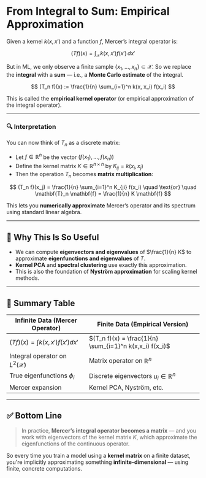 # From Integral to Sum: Empirical Approximation

Given a kernel $k(x, x')$ and a function $f$, Mercer’s integral operator is:

$$
(Tf)(x) = \int_{\mathcal{X}} k(x, x') f(x') \, dx'
$$

But in ML, we only observe a finite sample $\{ x_1, \dots, x_n \} \subset \mathcal{X}$. So we replace the **integral** with a **sum** — i.e., a **Monte Carlo estimate** of the integral.

$$
(T_n f)(x) := \frac{1}{n} \sum_{i=1}^n k(x, x_i) f(x_i)
$$

This is called the **empirical kernel operator** (or empirical approximation of the integral operator).

---

### 🔍 Interpretation

You can now think of $T_n$ as a discrete matrix:

* Let $f \in \mathbb{R}^n$ be the vector $(f(x_1), \dots, f(x_n))$
* Define the kernel matrix $K \in \mathbb{R}^{n \times n}$ by $K_{ij} = k(x_i, x_j)$
* Then the operation $T_n$ becomes **matrix multiplication**:

$$
(T_n f)(x_j) = \frac{1}{n} \sum_{i=1}^n K_{ji} f(x_i)
\quad \text{or} \quad
\mathbf{T}_n \mathbf{f} = \frac{1}{n} K \mathbf{f}
$$

This lets you **numerically approximate** Mercer’s operator and its spectrum using standard linear algebra.

---

## 🧠 Why This Is So Useful

* We can compute **eigenvectors and eigenvalues** of $\frac{1}{n} K$ to approximate **eigenfunctions and eigenvalues** of $T$.
* **Kernel PCA** and **spectral clustering** use exactly this approximation.
* This is also the foundation of **Nyström approximation** for scaling kernel methods.

---

## 🎯 Summary Table

| Infinite Data (Mercer Operator)         | Finite Data (Empirical Version)                         |
| --------------------------------------- | ------------------------------------------------------- |
| $(Tf)(x) = \int k(x,x') f(x') dx'$      | $(T_n f)(x) = \frac{1}{n} \sum_{i=1}^n k(x,x_i) f(x_i)$ |
| Integral operator on $L^2(\mathcal{X})$ | Matrix operator on $\mathbb{R}^n$                       |
| True eigenfunctions $\phi_i$            | Discrete eigenvectors $u_i \in \mathbb{R}^n$            |
| Mercer expansion                        | Kernel PCA, Nyström, etc.                               |

---

## ✅ Bottom Line

> In practice, **Mercer’s integral operator becomes a matrix** — and you work with eigenvectors of the kernel matrix $K$, which approximate the eigenfunctions of the continuous operator.

So every time you train a model using a **kernel matrix** on a finite dataset, you're implicitly approximating something **infinite-dimensional** — using finite, concrete computations.

